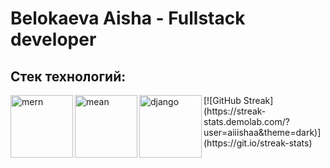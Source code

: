 #  Belokaeva Aisha - Fullstack developer
## Стек технологий:
<div>
  <img align='left' width=100px src="https://avatars.mds.yandex.net/i?id=ddba0e413f85d92eb597a131dda0f0dc_l-5584528-images-thumbs&n=13" alt="mern" />
  <img align='left' width=100px src="https://s.sweb.ru/img/news/cee3d04583e72b392326f87198935a82.png" alt="mean" />
  <img align='left' width=100px src="https://habrastorage.org/webt/jt/4i/zc/jt4izcp0hadpvcmu0x3vb1irvys.jpeg" alt="django" /> 

</div>
[![GitHub Streak](https://streak-stats.demolab.com/?user=aiiishaa&theme=dark)](https://git.io/streak-stats)
